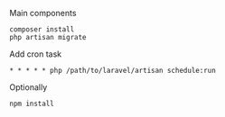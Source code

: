 Main components
```
composer install
php artisan migrate
```

Add cron task
```
* * * * * php /path/to/laravel/artisan schedule:run
```

Optionally
```
npm install
```